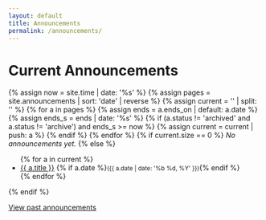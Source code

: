 ```yaml
---
layout: default
title: Announcements
permalink: /announcements/
---
```


# Current Announcements

{% assign now = site.time | date: '%s' %}
{% assign pages = site.announcements | sort: 'date' | reverse %}
{% assign current = '' | split: '' %}
{% for a in pages %}
  {% assign ends = a.ends_on | default: a.date %}
  {% assign ends_s = ends | date: '%s' %}
  {% if (a.status != 'archived' and a.status != 'archive') and ends_s >= now %}
    {% assign current = current | push: a %}
  {% endif %}
{% endfor %}
{% if current.size == 0 %}
_No announcements yet._
{% else %}
<ul>
  {% for a in current %}
  <li>
    <a href="{{ a.url | relative_url }}">{{ a.title }}</a>
    {% if a.date %}<small>({{ a.date | date: '%b %d, %Y' }})</small>{% endif %}
  </li>
  {% endfor %}
</ul>
{% endif %}

<p><a class="btn secondary" href="{{ '/announcements/archive/' | relative_url }}">View past announcements</a></p>
